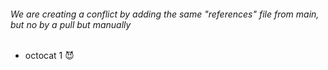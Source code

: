 ###### We are creating a conflict by adding the same "references" file from main, but no by a pull but manually

* octocat 1 😈